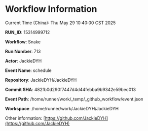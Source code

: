 # Workflow Information

Current Time (China): Thu May 29 10:40:00 CST 2025  

**RUN_ID**: 15314999712  

**Workflow**: Snake  

**Run Number**: 713  

**Actor**: JackieDYH  

**Event Name**: schedule  

**Repository**: JackieDYH/JackieDYH  

**Commit SHA**: 482fb0d290f7447d4d44febba9b9342e59bec013  

**Event Path**: /home/runner/work/_temp/_github_workflow/event.json  

**Workspace**: /home/runner/work/JackieDYH/JackieDYH  

Other information: [https://github.com/JackieDYH](https://github.com/JackieDYH)
